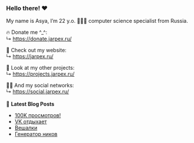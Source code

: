 ### Hello there! ❤️
My name is Asya, I’m 22 y.o. 👩🏻‍💻 computer science specialist from Russia.

🔥 Donate me ^_^:  
 ↳ https://donate.jarpex.ru/

🌸 Check out my website:  
↳ https://jarpex.ru/

🌱 Look at my other projects:  
↳ https://projects.jarpex.ru/

👧🏻 And my social networks:  
↳ https://social.jarpex.ru/
<br/>
<br/>
📕 **Latest Blog Posts**
<!-- BLOG-POST-LIST:START -->
- [100K просмотров!](https://blog.jarpex.ru/100k-prosmotrov/)
- [VK отдыхает](https://blog.jarpex.ru/vk-otdyxaet/)
- [Вешалки](https://blog.jarpex.ru/veshalki/)
- [Генератор ников](https://blog.jarpex.ru/generator-nikov/)
<!-- BLOG-POST-LIST:END -->
